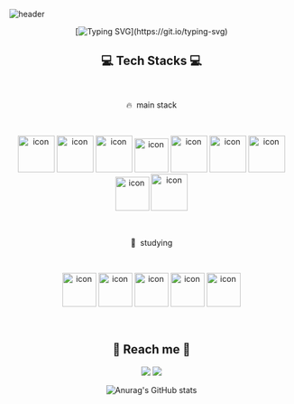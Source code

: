 
![header](https://capsule-render.vercel.app/api?type=waving&color=4565b2&height=250&section=header&text=Just+kod+it!&fontSize=90&animation=twinkling&fontColor=FFFFFF)

<div align="center">

[![Typing SVG](https://readme-typing-svg.herokuapp.com?font=Square+Peg&size=33&duration=5000&color=0180d4&center=true&vCenter=true&width=550&height=80&lines=Hi+there%F0%9F%91%8B%2C+Welcom+to+my+GitHub!!+;)](https://git.io/typing-svg)
<div align=center>

## 💻 Tech Stacks 💻
  <br>
<p align="center">
🔥 &nbspmain stack
  </p>
  <br>
<p align="center">
<img src="https://techstack-generator.vercel.app/js-icon.svg" alt="icon" width="65" height="65" />
<img src="https://techstack-generator.vercel.app/ts-icon.svg" alt="icon" width="65" height="65" />
<img src="https://techstack-generator.vercel.app/graphql-icon.svg" alt="icon" width="65" height="65" />
<img alt= "icon" wide="60" height="60" src ="https://www.vectorlogo.zone/logos/nestjs/nestjs-icon.svg">
<img src="https://techstack-generator.vercel.app/restapi-icon.svg" alt="icon" width="65" height="65" />
<img src="https://techstack-generator.vercel.app/docker-icon.svg" alt="icon" width="65" height="65" />
<img src="https://techstack-generator.vercel.app/mysql-icon.svg" alt="icon" width="65" height="65" />
<img alt= "icon" wide="60" height="60" src ="https://cdn4.iconfinder.com/data/icons/redis-2/1451/Untitled-2-512.png">
<img src="https://techstack-generator.vercel.app/github-icon.svg" alt="icon" width="65" height="65" />
</p>
  <br>
<p align="center">
📝 &nbspstudying
  </p>
  <br>
<p align="center">
<img alt= "icon" wide="60" height="60" src ="https://www.vectorlogo.zone/logos/nodejs/nodejs-icon.svg">
<img alt= "icon" wide="60" height="60" src ="https://www.vectorlogo.zone/logos/expressjs/expressjs-ar21.svg">
<img alt= "icon" wide="60" height="60" src ="https://www.vectorlogo.zone/logos/elastic/elastic-icon.svg">
<img alt= "icon" wide="60" height="60" src ="https://www.vectorlogo.zone/logos/elasticco_logstash/elasticco_logstash-icon.svg">
<img alt= "icon" wide="60" height="60" src ="https://techstack-generator.vercel.app/kubernetes-icon.svg">
</p>  
  <br>
  
## 💌 Reach me 💌
<p>
  <a href="https://justkod.tistory.com/" target="_blank"><img src="https://img.shields.io/badge/BLOG-282828?style=plastic&logo=Tistory&logoColor=white"/></a>
  <a href="mailto:luckoding@gmail.com" target="_blank"><img src="https://img.shields.io/badge/luckoding@gmail.com-EA4335?style=plastic&logo=Gmail&logoColor=white"/></a>
</p>
  
![Anurag's GitHub stats](https://github-readme-stats.vercel.app/api?username=justkod&show_icons=true&theme=radical)

